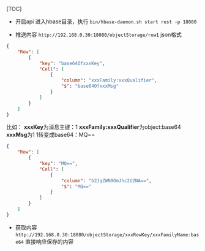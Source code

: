 [TOC]

* 开启api
进入hbase目录，执行
`bin/hbase-daemon.sh start rest -p 18080`

* 推送内容
`http://192.168.0.30:18080/objectStorage/row1`
json格式
```json
{
    "Row": [
        {
            "key": "base64OfxxxKey",
            "Cell": [
                {
                    "column": "xxxFamily:xxxQualifier",
                    "$": "base64OfxxxMsg"
                }
            ]
        }
    ]
}
```
比如：
**xxxKey**为消息主键：1
**xxxFamily:xxxQualifier**为object:base64
**xxxMsg**为1
1转变成base64：MQ==
```json
{
    "Row": [
        {
            "key": "MQ==",
            "Cell": [
                {
                    "column": "b2JqZWN0OmJhc2U2NA==",
                    "$": "MQ=="
                }
            ]
        }
    ]
}
```

* 获取内容
`http://192.168.0.30:18080/objectStorage/xxxRowKey/xxxFamilyName:base64`
直接响应保存的内容
